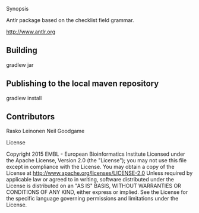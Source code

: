 Synopsis

Antlr package based on the checklist field grammar.

http://www.antlr.org

## Building 

gradlew jar

## Publishing to the local maven repository

gradlew install

## Contributors

Rasko Leinonen
Neil Goodgame

License

Copyright 2015 EMBL - European Bioinformatics Institute
Licensed under the Apache License, Version 2.0 (the "License"); you may not use this file except in compliance with the License.
You may obtain a copy of the License at http://www.apache.org/licenses/LICENSE-2.0
Unless required by applicable law or agreed to in writing, software distributed under the License is distributed on an "AS IS" BASIS,
WITHOUT WARRANTIES OR CONDITIONS OF ANY KIND, either express or implied.
See the License for the specific language governing permissions and limitations under the License.